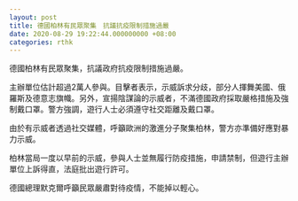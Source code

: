 ```yaml
---
layout: post
title: 德國柏林有民眾聚集　抗議抗疫限制措施過嚴
date: 2020-08-29 19:22:44.000000000 +08:00
categories: rthk
---
```


德國柏林有民眾聚集，抗議政府抗疫限制措施過嚴。

主辦單位估計超過2萬人參與。目擊者表示，示威訴求分歧，部分人揮舞美國、俄羅斯及德意志旗幟。另外，宣揚陰謀論的示威者，不滿德國政府採取嚴格措施及強制戴口罩。警方強調，遊行人士必須遵守社交距離及戴口罩。

由於有示威者透過社交媒體，呼籲歐洲的激進分子聚集柏林，警方亦準備好應對暴力示威。

柏林當局一度以早前的示威，參與人士並無履行防疫措施，申請禁制，但遊行主辦單位上訴得直，法庭批出遊行許可。

德國總理默克爾呼籲民眾嚴肅對待疫情，不能掉以輕心。

